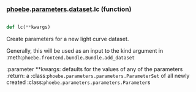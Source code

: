 ### [phoebe](phoebe.md).[parameters](phoebe.parameters.md).[dataset](phoebe.parameters.dataset.md).lc (function)


```py

def lc(**kwargs)

```



Create parameters for a new light curve dataset.

Generally, this will be used as an input to the kind argument in
:meth:`phoebe.frontend.bundle.Bundle.add_dataset`

:parameter **kwargs: defaults for the values of any of the parameters
:return: a :class:`phoebe.parameters.parameters.ParameterSet` of all newly
    created :class:`phoebe.parameters.parameters.Parameter`s

